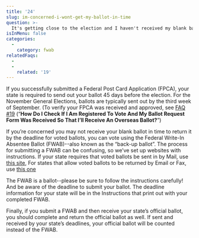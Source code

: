 ```yaml
---
title: '24'
slug: im-concerned-i-wont-get-my-ballot-in-time
question: >-
  It's getting close to the election and I haven't received my blank ballot yet. What should I do?
isInMenu: false
categories:
  - 
    category: fwab
relatedFaqs:
  -
  - 
    related: '19'
---
```

If you successfully submitted a Federal Post Card Application (FPCA), your state is required to send out your ballot 45 days before the election. For the November General Elections, ballots are typically sent out by the third week of September. (To verify your FPCA was received and approved, see [FAQ #19](/faqs/19) (“**How Do I Check If I Am Registered To Vote And My Ballot Request Form Was Received So That I’ll Receive An Overseas Ballot?**”)

If you’re concerned you may not receive your blank ballot in time to return it by the deadline for voted ballots, you can vote using the Federal Write-In Absentee Ballot (FWAB)--also known as the “back-up ballot”. The process for submitting a FWAB can be confusing, so we’ve set up websites with instructions. If your state requires that voted ballots be sent in by Mail, use [this site](/fwab-mail), For states that allow voted ballots to be returned by Email or Fax, use [this one](/fwab)

The FWAB is a ballot--please be sure to follow the instructions carefully! And be aware of the deadline to submit your ballot. The deadline information for your state will be in the Instructions that print out with your completed FWAB.

Finally, if you submit a FWAB and then receive your state’s official ballot, you should complete and return the official ballot as well. If sent and received by your state’s deadlines, your official ballot will be counted instead of the FWAB.